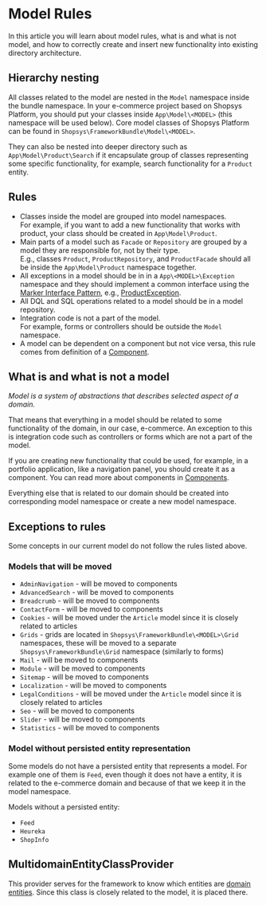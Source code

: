 # Model Rules

In this article you will learn about model rules, what is and what is not model, and how to correctly create and insert new functionality into existing directory architecture.

## Hierarchy nesting

All classes related to the model are nested in the `Model` namespace inside the bundle namespace.
In your e-commerce project based on Shopsys Platform, you should put your classes inside `App\Model\<MODEL>` (this namespace will be used below).
Core model classes of Shopsys Platform can be found in `Shopsys\FrameworkBundle\Model\<MODEL>`.

They can also be nested into deeper directory such as `App\Model\Product\Search` if it encapsulate group of classes representing some specific functionality, for example, search functionality for a `Product` entity.

## Rules

-   Classes inside the model are grouped into model namespaces.  
    For example, if you want to add a new functionality that works with product, your class should be created in `App\Model\Product`.
-   Main parts of a model such as `Facade` or `Repository` are grouped by a model they are responsible for, not by their type.  
    E.g., classes `Product`, `ProductRepository`, and `ProductFacade` should all be inside the `App\Model\Product` namespace together.
-   All exceptions in a model should be in in a `App\<MODEL>\Exception` namespace and they should implement a common interface using the [Marker Interface Pattern](https://en.wikipedia.org/wiki/Marker_interface_pattern), e.g., [ProductException]({{github.link}}/packages/framework/src/Model/Product/Exception/ProductException.php).
-   All DQL and SQL operations related to a model should be in a model repository.
-   Integration code is not a part of the model.  
    For example, forms or controllers should be outside the `Model` namespace.
-   A model can be dependent on a component but not vice versa, this rule comes from definition of a [Component](../introduction/components.md).

## What is and what is not a model

_Model is a system of abstractions that describes selected aspect of a domain._

That means that everything in a model should be related to some functionality of the domain, in our case, e-commerce.
An exception to this is integration code such as controllers or forms which are not a part of the model.

If you are creating new functionality that could be used, for example, in a portfolio application, like a navigation panel, you should create it as a component.
You can read more about components in [Components](../introduction/components.md).

Everything else that is related to our domain should be created into corresponding model namespace or create a new model namespace.

## Exceptions to rules

Some concepts in our current model do not follow the rules listed above.

### Models that will be moved

-   `AdminNavigation` - will be moved to components
-   `AdvancedSearch` - will be moved to components
-   `Breadcrumb` - will be moved to components
-   `ContactForm` - will be moved to components
-   `Cookies` - will be moved under the `Article` model since it is closely related to articles
-   `Grids` - grids are located in `Shopsys\FrameworkBundle\<MODEL>\Grid` namespaces, these will be moved to a separate `Shopsys\FrameworkBundle\Grid` namespace (similarly to forms)
-   `Mail` - will be moved to components
-   `Module` - will be moved to components
-   `Sitemap` - will be moved to components
-   `Localization` - will be moved to components
-   `LegalConditions` - will be moved under the `Article` model since it is closely related to articles
-   `Seo` - will be moved to components
-   `Slider` - will be moved to components
-   `Statistics` - will be moved to components

### Model without persisted entity representation

Some models do not have a persisted entity that represents a model.
For example one of them is `Feed`, even though it does not have a entity, it is related to the e-commerce domain and because of that we keep it in the model namespace.

Models without a persisted entity:

-   `Feed`
-   `Heureka`
-   `ShopInfo`

## MultidomainEntityClassProvider

This provider serves for the framework to know which entities are [domain entities](entities.md#domain-entity).
Since this class is closely related to the model, it is placed there.
